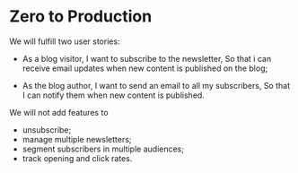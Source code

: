 # Zero to Production

We will fulfill two user stories:

* As a blog visitor,
  I want to subscribe to the newsletter,
  So that i can receive email updates when new content is published on the blog;

* As the blog author,
  I want to send an email to all my subscribers,
  So that I can notify them when new content is published.

We will not add features to

* unsubscribe;
* manage multiple newsletters;
* segment subscribers in multiple audiences;
* track opening and click rates.

